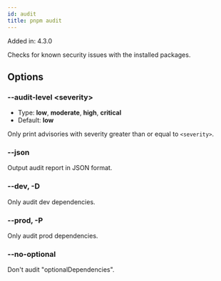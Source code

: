```yaml
---
id: audit
title: pnpm audit
---
```


Added in: 4.3.0

Checks for known security issues with the installed packages.

## Options

### --audit-level &lt;severity>

* Type: **low**, **moderate**, **high**, **critical**
* Default: **low**

Only print advisories with severity greater than or equal to `<severity>`.

### --json

Output audit report in JSON format.

### --dev, -D

Only audit dev dependencies.

### --prod, -P

Only audit prod dependencies.

### --no-optional

Don't audit "optionalDependencies".
